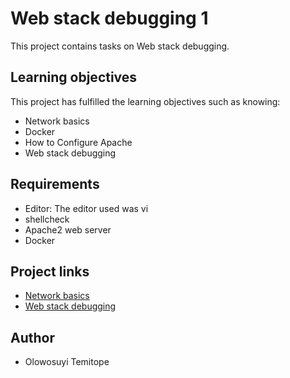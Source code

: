 # Web stack debugging 1
This project contains tasks on Web stack debugging.

## Learning objectives
This project has fulfilled the learning objectives such as knowing:
* Network basics
* Docker
* How to Configure Apache
* Web stack debugging
## Requirements
* Editor: The editor used was vi
* shellcheck
* Apache2 web server
* Docker
## Project links
* [Network basics](https://intranet.alxswe.com/concepts/33)
* [Web stack debugging](https://intranet.alxswe.com/concepts/68)

## Author
* Olowosuyi Temitope
